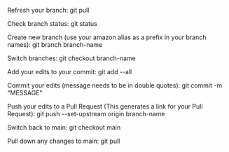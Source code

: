 Refresh your branch:
    git pull 

Check branch status:
    git status

Create new branch (use your amazon alias as a prefix in your branch names):
    git branch branch-name

Switch branches:
    git checkout branch-name

Add your edits to your commit:
    git add --all

Commit your edits (message needs to be in double quotes):
    git commit -m "MESSAGE"

Push your edits to a Pull Request (This generates a link for your Pull Request):
    git push --set-upstream origin branch-name

Switch back to main:
    git checkout main

Pull down any changes to main:
    git pull